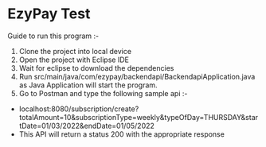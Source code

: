 # EzyPay Test

Guide to run this program :-

1. Clone the project into local device
2. Open the project with Eclipse IDE
3. Wait for eclipse to download the dependencies
4. Run  src/main/java/com/ezypay/backendapi/BackendapiApplication.java as Java Application will start the program.
5. Go to Postman and type the following sample api :-
  - localhost:8080/subscription/create?totalAmount=10&subscriptionType=weekly&typeOfDay=THURSDAY&startDate=01/03/2022&endDate=01/05/2022
  - This API will return a status 200 with the appropriate response
   

